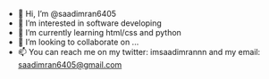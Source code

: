 - 👋 Hi, I’m @saadimran6405
- 👀 I’m interested in software developing
- 🌱 I’m currently learning html/css and python
- 💞️ I’m looking to collaborate on ...
- 📫 You can reach me on my twitter: imsaadimrannn and my email: saadimran6405@gmail.com

